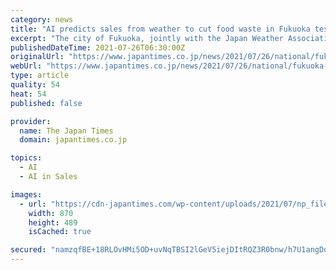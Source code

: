 ```yaml
---
category: news
title: "AI predicts sales from weather to cut food waste in Fukuoka test"
excerpt: "The city of Fukuoka, jointly with the Japan Weather Association, is conducting an experiment to reduce food waste using artificial intelligence. In the exp"
publishedDateTime: 2021-07-26T06:30:00Z
originalUrl: "https://www.japantimes.co.jp/news/2021/07/26/national/fukuoka-weather-ai/"
webUrl: "https://www.japantimes.co.jp/news/2021/07/26/national/fukuoka-weather-ai/"
type: article
quality: 54
heat: 54
published: false

provider:
  name: The Japan Times
  domain: japantimes.co.jp

topics:
  - AI
  - AI in Sales

images:
  - url: "https://cdn-japantimes.com/wp-content/uploads/2021/07/np_file_100934-870x489.jpeg"
    width: 870
    height: 489
    isCached: true

secured: "namzqfBE+18RLOvHMi5OD+uvNqTBSI2lGeV5iejDItRQZ3R0bnw/h7U1angDqZaRA0Gaex3nHkC4ekMQ0fQ3zgHzA4EisArrlqXZL2tWH7Jg4KQKCCrbYvadzfk24PKwSehtREVzEsvLbO5FEMEz14OgxNvnrlivUhpqfdLaqhv2zMpjnZlsbAxUT2K0iiW5sx+7HvW3vx1s6n2CuKPiXk8sjsZzt2s58Jv4hCrNAYzLFT5GGUV4RIntLikvQ3NjsagMDEN3bQH+tO3uofWgWa6eJRYMKzD4iP8tzq6Q49hx8T61OtNt1uCFRuNMjXW0CCbmDiLACEvkoLfV8tr5mSr4IauMMODIuUHVnU4vfbA=;4setm1wASLl6YAR2MW2FYg=="
---
```


